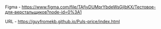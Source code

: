 Figma -  https://www.figma.com/file/TAfjyDUMprYbdeWsGjIbKX/Тестовое-для-верстальщиков?node-id=0%3A1  

URL - https://guyfromekb.github.io/Puls-price/index.html
